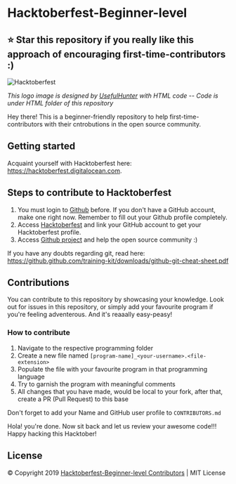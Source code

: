 # Hacktoberfest-Beginner-level
## ⭐ Star this repository if you really like this approach of encouraging first-time-contributors :)

![Hacktoberfest](hack.png)

*This logo image is designed by [UsefulHunter](https://github.com/UsefulHunter) with HTML code -- Code is under HTML folder of this repository*

Hey there! This is a beginner-friendly repository to help first-time-contributors with their cntrobutions in the open source community. 

## Getting started
Acquaint yourself with Hacktoberfest here: https://hacktoberfest.digitalocean.com. 

## Steps to contribute to Hacktoberfest

1. You must login to [Github](https://github.com/) before. If you don't have a GitHub account, make one right now.
    Remember to fill out your Github profile completely.
2. Access [Hacktoberfest](https://hacktoberfest.digitalocean.com/profile) and 
    link your GitHub account to get your Hacktoberfest profile. 
3. Access [Github project](https://github.com/search?q=label%3Ahacktoberfest+state%3Aopen&type=Issues)
    and help the open source community :)

If you have any doubts regarding git, read here: https://github.github.com/training-kit/downloads/github-git-cheat-sheet.pdf

## Contributions

You can contribute to this repository by showcasing your knowledge. Look out for issues in this repository, or simply add your favourite program if you're feeling adventerous. And it's reaaally easy-peasy! 

### How to contribute

1. Navigate to the respective programming folder
2. Create a new file named `[program-name]_<your-username>.<file-extension>`
3. Populate the file with your favourite program in that programming language
4. Try to garnish the program with meaningful comments 
5. All changes that you have made, would be local to your fork, after that, create a PR (Pull Request) to this base

Don't forget to add your Name and GitHub user profile to `CONTRIBUTORS.md`

Hola! you're done. Now sit back and let us review your awesome code!!!
Happy hacking this Hacktober!


## License
© Copyright 2019 [Hacktoberfest-Beginner-level Contributors](https://github.com/amrs-tech/Hacktoberfest-Beginner-level/graphs/contributors) | MIT License
